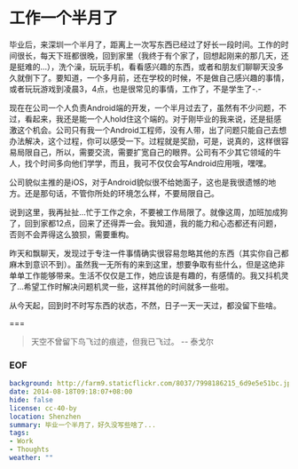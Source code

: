 工作一个半月了
===
毕业后，来深圳一个半月了，距离上一次写东西已经过了好长一段时间。工作的时间很长，每天下班都很晚，回到家里（我终于有个家了，回想起刚来的那几天，还是挺难的...），洗个澡，玩玩手机，看看感兴趣的东西，或者和朋友们聊聊天没多久就倒下了。要知道，一个多月前，还在学校的时候，不是做自己感兴趣的事情，或者玩玩游戏到凌晨3，4点，也是很常见的事情，工作了，不是学生了-.-

现在在公司一个人负责Android端的开发，一个半月过去了，虽然有不少问题，不过，看起来，我还是能一个人hold住这个端的。对于刚毕业的我来说，还是挺感激这个机会。公司只有我一个Android工程师，没有人带，出了问题只能自己去想办法解决，这个过程，你可以感受一下。过程就是奖励，可是，说真的，这样很容易局限自己，所以，需要交流，需要扩宽自己的眼界。公司有不少其它领域的牛人，找个时间多向他们学学，而且，我可不仅仅会写Android应用哦，嘿嘿。

公司貌似主推的是iOS，对于Android貌似很不给她面子，这也是我很遗憾的地方。还是那句话，不管你所处的环境怎么样，不要局限自己。

说到这里，我再扯扯...忙于工作之余，不要被工作局限了。就像这周，加班加成狗了，回到家都12点，回来了还得弄一会。我知道，我的能力和心态都还有问题，否则不会弄得这么狼狈，需要重构。

昨天和飘聊天，发现过于专注一件事情确实很容易忽略其他的东西（其实你自己都麻木到意识不到）。虽然我一无所有的来到这里，想要争取有些什么，但是这绝非单单工作能够带来。生活不仅仅是工作，她应该是有趣的，有感情的。我又抖机灵了...希望工作时解决问题机灵一些，这样其他的时间就多一些啦。

从今天起，回到时不时写东西的状态，不然，日子一天一天过，都没留下些啥。

===
> 天空不曾留下鸟飞过的痕迹，但我已飞过。 -- 泰戈尔


### EOF
```yaml
background: http://farm9.staticflickr.com/8037/7998186215_6d9e5e51bc.jpg
date: 2014-08-18T09:18:07+08:00
hide: false
license: cc-40-by
location: Shenzhen
summary: 毕业一个半月了，好久没写些啥了...
tags:
- Work
- Thoughts
weather: ""
```
